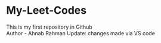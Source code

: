 # My-Leet-Codes
This is my first repository in Github 
<br>
Author - Ahnab Rahman
Update: changes made via VS code